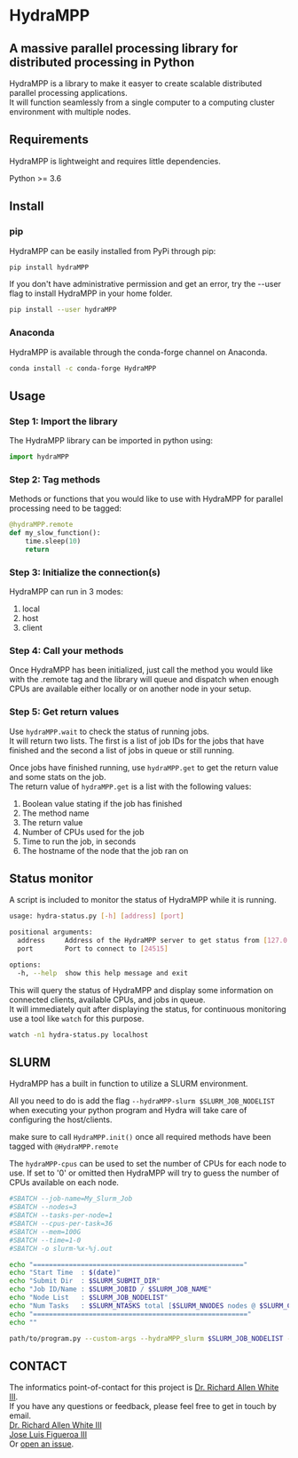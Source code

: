 # HydraMPP

## A massive parallel processing library for distributed processing in Python

HydraMPP is a library to make it easyer to create scalable distributed parallel processing applications.  
It will function seamlessly from a single computer to a computing cluster environment with multiple nodes.

## Requirements

HydraMPP is lightweight and requires little dependencies.  

Python >= 3.6

## Install

### pip

HydraMPP can be easily installed from PyPi through pip:

```bash
pip install hydraMPP
```

If you don't have administrative permission and get an error, try the --user flag to install HydraMPP in your home folder.

```bash
pip install --user hydraMPP
```

### Anaconda

HydraMPP is available through the conda-forge channel on Anaconda.

```bash
conda install -c conda-forge HydraMPP
```

## Usage

### Step 1: Import the library

The HydraMPP library can be imported in python using:

```python
import hydraMPP
```

### Step 2: Tag methods

Methods or functions that you would like to use with HydraMPP for parallel processing need to be tagged:

```python
@hydraMPP.remote
def my_slow_function():
    time.sleep(10)
    return
```

### Step 3: Initialize the connection(s)

HydraMPP can run in 3 modes:

1. local
2. host
3. client

### Step 4: Call your methods

Once HydraMPP has been initialized, just call the method you would like with the .remote tag and the library will queue and dispatch when enough CPUs are available either locally or on another node in your setup.

### Step 5: Get return values

Use ```hydraMPP.wait``` to check the status of running jobs.  
It will return two lists. The first is a list of job IDs for the jobs that have finished and the second a list of jobs in queue or still running.  
  
Once jobs have finished running, use ```hydraMPP.get``` to get the return value and some stats on the job.  
The return value of ```hydraMPP.get``` is a list with the following values:  
  
1. Boolean value stating if the job has finished
2. The method name
3. The return value
4. Number of CPUs used for the job
5. Time to run the job, in seconds
6. The hostname of the node that the job ran on

## Status monitor

A script is included to monitor the status of HydraMPP while it is running.

```bash
usage: hydra-status.py [-h] [address] [port]

positional arguments:
  address     Address of the HydraMPP server to get status from [127.0.0.1]
  port        Port to connect to [24515]

options:
  -h, --help  show this help message and exit
```

This will query the status of HydraMPP and display some information on connected clients, available CPUs, and jobs in queue.  
It will immediately quit after displaying the status, for continuous monitoring use a tool like ```watch``` for this purpose.

```bash
watch -n1 hydra-status.py localhost
```

## SLURM

HydraMPP has a built in function to utilize a SLURM environment.  
  
All you need to do is add the flag ```--hydraMPP-slurm $SLURM_JOB_NODELIST``` when executing your python program and Hydra will take care of configuring the host/clients.  
  
make sure to call ```HydraMPP.init()``` once all required methods have been tagged with ```@HydraMPP.remote```  
  
The ```hydraMPP-cpus``` can be used to set the number of CPUs for each node to use. If set to '0' or omitted then HydraMPP will try to guess the number of CPUs available on each node.

```bash
#SBATCH --job-name=My_Slurm_Job
#SBATCH --nodes=3
#SBATCH --tasks-per-node=1
#SBATCH --cpus-per-task=36
#SBATCH --mem=100G
#SBATCH --time=1-0
#SBATCH -o slurm-%x-%j.out

echo "====================================================="
echo "Start Time  : $(date)"
echo "Submit Dir  : $SLURM_SUBMIT_DIR"
echo "Job ID/Name : $SLURM_JOBID / $SLURM_JOB_NAME"
echo "Node List   : $SLURM_JOB_NODELIST"
echo "Num Tasks   : $SLURM_NTASKS total [$SLURM_NNODES nodes @ $SLURM_CPUS_ON_NODE CPUs/node]"
echo "======================================================"
echo ""

path/to/program.py --custom-args --hydraMPP_slurm $SLURM_JOB_NODELIST --hydraMPP-cpus $SLURM_CPUS_ON_NODE

```

## CONTACT

The informatics point-of-contact for this project is [Dr. Richard Allen White III](https://github.com/raw-lab).  
If you have any questions or feedback, please feel free to get in touch by email.  
[Dr. Richard Allen White III](mailto:rwhit101@uncc.edu)<br /> 
[Jose Luis Figueroa III](mailto:jlfiguer@uncc.edu) <br />
Or [open an issue](https://github.com/raw-lab/hydrampp/issues).  

